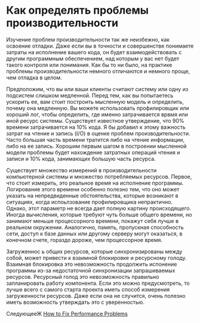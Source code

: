 # Как определять проблемы производительности
[//]: # (Version:1.0.0)
Изучение проблем производительности так же неизбежно, как освоение отладки. Даже если вы в точности и совершенстве понимаете затраты на исполнение вашего кода, он будет взаимодействовать с другим программным обеспечением, над которым у вас нет будет такого контроля или понимания. Как бы то ни было, на практике проблемы производительности немного отличаются и немного проще, чем отладка в целом.

Предположим, что вы или ваши клиенты считают систему или одну из подсистем слишком медленной. Перед тем, как вы попытаетесь ускорить ее, вам стоит построить мысленную модель и определить, почему она медленную. Вы можете использовать профилировщик или хороший лог, чтобы определить, где именно затрачивается врвмя или иной ресурс системы. Существует известное утверждение, что 90% времени затрачивается на 10% кода. Я бы добавил к этому важность затрат на чтение и запись (I/O) в оценке проблем производительности. Часто большая часть времени тратится либо на чтение информации, либо на ее запись. Хорошим первым шагом в построении мысленной модели проблемы будет нахождение затратных операций чтения и записи и 10% кода, занимающих большую часть ресурса.

Существует множество измерений в производительности компьютерной системы и множество потребляемых ресурсов. Первое, что стоит измерить, это реальное время на исполнение программы. Логирование этого времени особенно полезно тем, что оно может указать на непредвиденные обстоятельства, которые возникают в ситуациях, когда испоьлзование профилировщика непрактично. Однако, этот параметр не всегда дает полную картину происходящего. Иногда вычисления, которые требуют чуть больше общего времени, но занимают меньше процессорного времени, покажут себя лучше в реальном окружении. Аналогично, память, пропускная способность сети, доступ к базе данных или другому серверу могут оказаться, в конечном счете, гораздо дороже, чем процессорное время.

Загруженнос ь общих ресурсов, которые синхронизированы между собой, может привести к взаимной блокировке и ресурсному голоду. Взаимная блокировка это невозможность продолжить испонение программы из-за недостаточной синхронизации запрашиваемых ресурсов. Ресурсный голод это невозможность правильно запланировать работу компонента. Если это можно предусмотреть, то лучше всего с самого старта проекта иметь способ измерения загруженности ресурсов. Даже если она не случится, очень полезно иметь возможность утверждать это с уверенностью.

СледующееЖ [How to Fix Performance Problems](06-How-to-Fix-Performance-Problems.md)
